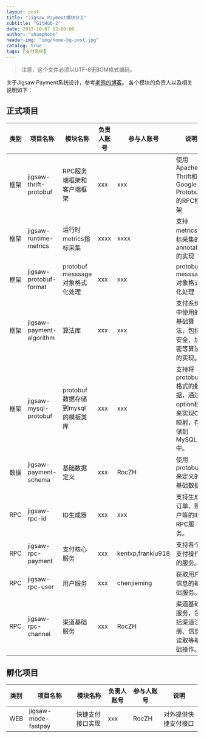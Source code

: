 ```yaml
---
layout: post 
title: "Jigsaw Payment模块分工"  
subtitle: "GitHub-2"  
date: 2017-10-07 12:00:00  
author: "shamphone"  
header-img: "img/home-bg-post.jpg"  
catalog: true  
tags: [支付系统]  
---
```


> 注意，这个文件必须以UTF-8无BOM格式编码。 

关于Jigsaw Payment系统设计，参考[老熊的博客](http://blog.lixf.cn)。
各个模块的负责人以及相关说明如下：

## 正式项目

类别| 项目名称 | 模块名称 | 负责人账号 | 参与人账号 | 说明
----|-----| -------- | ------ | ---------|------
框架| jigsaw-thrift-protobuf | RPC服务端框架和客户端框架| xxx | xxx | 使用Apache Thrift和Google Protobuf的RPC框架
框架| jigsaw-runtime-metrics | 运行时 metrics指标采集 | xxxx | xxxx | 支持metrics指标采集的annotation的实现
框架| jigsaw-protobuf-format | protobuf messsage 对象格式化处理 | xxx | xxx|  protobuf messsage 对象格式化处理
框架|jigsaw-payment-algorithm | 算法库| xxx | xxx| 支付系统中使用的基础算法，包括安全、加密等算法的实现。 
框架| jigsaw-mysql-protobuf | protobuf数据存储到mysql的模板类库| xxx | xxx| 支持将protobuf格式的数据，通过option标记来实现O/R映射，存储到MySQL中。 
数据|jigsaw-payment-schema | 基础数据定义| xxx| RocZH| 使用protobuf来定义的基础数据
RPC | jigsaw-rpc-id | ID生成器| xxx | xxx| 支持生成订单、账户等的ID的RPC服务。 
RPC | jigsaw-rpc-payment | 支付核心服务 | xxx | kentxp,franklu918| 支持各个支付操作的服务。 
RPC | jigsaw-rpc-user | 用户服务| xxx | chenjieming | 获取用户信息的基础服务。
RPC | jigsaw-rpc-channel | 渠道基础服务 | xxx | RocZH | 渠道基础服务，包括渠道注册、信息读取等基础操作。 
 
## 孵化项目

类别| 项目名称 | 模块名称 | 负责人账号 | 参与人账号 | 说明
----|-----| -------- | ------ | ---------|------
WEB | jigsaw-mode-fastpay | 快捷支付接口实现| xxx | RocZH | 对外提供快捷支付接口
